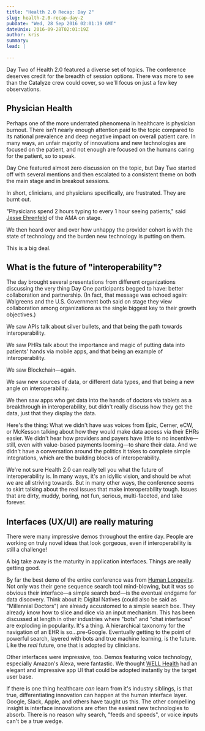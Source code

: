 ```yaml
---
title: "Health 2.0 Recap: Day 2"
slug: health-2.0-recap-day-2
pubDate: "Wed, 28 Sep 2016 02:01:19 GMT"
dateUnix: 2016-09-28T02:01:19Z
author: kris
summary: 
lead: |
    
---
```


Day Two of Health 2.0 featured a diverse set of topics. The conference deserves credit for the breadth of session options. There was more to see than the Catalyze crew could cover, so we'll focus on just a few key observations.  

## Physician Health

Perhaps one of the more underrated phenomena in healthcare is physician burnout. There isn't nearly enough attention paid to the topic compared to its national prevalence and deep negative impact on overall patient care. In many ways, an unfair majority of innovations and new technologies are focused on the patient, and not enough are focused on the humans caring for the patient, so to speak.

Day One featured almost zero discussion on the topic, but Day Two started off with several mentions and then escalated to a consistent theme on both the main stage and in breakout sessions.

In short, clinicians, and physicians specifically, are frustrated. They are burnt out.

"Physicians spend 2 hours typing to every 1 hour seeing patients," said [Jesse Ehrenfeld][1] of the AMA on stage.

We then heard over and over how unhappy the provider cohort is with the state of technology and the burden new technology is putting on them.

This is a big deal.  

## What is the future of "interoperability"?

The day brought several presentations from different organizations discussing the very thing Day One participants begged to have: better collaboration and partnership. (In fact, that message was echoed again: Walgreens and the U.S. Government both said on stage they view collaboration among organizations as the single biggest key to their growth objectives.)

We saw APIs talk about silver bullets, and that being the path towards interoperability.

We saw PHRs talk about the importance and magic of putting data into patients' hands via mobile apps, and that being an example of interoperability.

We saw Blockchain—again.

We saw new sources of data, or different data types, and that being a new angle on interoperability.

We then saw apps who get data into the hands of doctors via tablets as a breakthrough in interoperability, but didn't really discuss how they get the data, just that they display the data.

Here's the thing: What we didn't have was voices from Epic, Cerner, eCW, or McKesson talking about how they would make data access via their EHRs easier. We didn't hear how providers and payers have little to no incentive—still, even with value-based payments looming—to share their data. And we didn't have a conversation around the politics it takes to complete simple integrations, which are the building blocks of interoperability.

We're not sure Health 2.0 can really tell you what the future of interoperability is. In many ways, it's an idyllic vision, and should be what we are all striving towards. But in many other ways, the conference seems to skirt talking about the real issues that make interoperability tough. Issues that are dirty, muddy, boring, not fun, serious, multi-faceted, and take forever.  

## Interfaces (UX/UI) are really maturing

There were many impressive demos throughout the entire day. People are working on truly novel ideas that look gorgeous, even if interoperability is still a challenge!

A big take away is the maturity in application interfaces. Things are really getting good.

By far the best demo of the entire conference was from [Human Longevity][2]. Not only was their gene sequence search tool mind-blowing, but it was so obvious their interface—a simple search box!—is the eventual endgame for data discovery. Think about it: Digital Natives (could also be said as "Millennial Doctors") are already accustomed to a simple search box. They already know how to slice and dice via an input mechanism. This has been discussed at length in other industries where "bots" and "chat interfaces" are exploding in popularity. It's a thing. A hierarchical taxonomy for the navigation of an EHR is so...pre-Google. Eventually getting to the point of powerful search, layered with bots and true machine learning, is the future. Like the _real_ future, one that is adopted by clinicians.

Other interfaces were impressive, too. Demos featuring voice technology, especially Amazon's Alexa, were fantastic. We thought [WELL Health][3] had an elegant and impressive app UI that could be adopted instantly by the target user base.

If there is one thing healthcare _can_ learn from it's industry siblings, is that true, differentiating innovation can happen at the human interface layer. Google, Slack, Apple, and others have taught us this. The other compelling insight is interface innovations are often the easiest new technologies to absorb. There is no reason why search, "feeds and speeds", or voice inputs can't be a true wedge.

[1]: http://drjesse.com/
[2]: http://www.humanlongevity.com/
[3]: https://wellapp.com/
